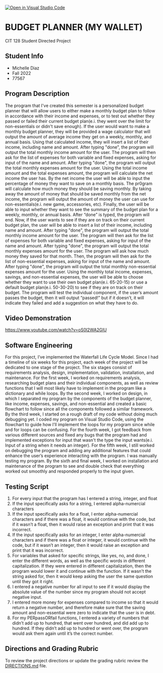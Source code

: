 [![Open in Visual Studio Code](https://classroom.github.com/assets/open-in-vscode-c66648af7eb3fe8bc4f294546bfd86ef473780cde1dea487d3c4ff354943c9ae.svg)](https://classroom.github.com/online_ide?assignment_repo_id=8987496&assignment_repo_type=AssignmentRepo)
# BUDGET PLANNER (MY WALLET)

CIT 128 Student Directed Project

## Student Info

* Michelle Diaz
* Fall 2022
* 77567

## Program Description
The program that I've created this semester is a personalized budget planner that will allow users to either make a monthly budget plan to follow in accordance with their income and expenses, or to test out whether they passed or failed their current budget plan(e.i. they went over the limit for non-essentials or didn't save enough). If the user would want to make a monthly budget planner, they will be provided a wage calculator that will output the amount of average income they get on a weekly, monthly, and annual basis. Using that calculated income, they will insert a list of their income, including name and amount. After typing "done", the program will output the total monthly income amount for the user. The program will then ask for the list of expenses for both variable and fixed expenses, asking for input of the name and amount. After typing "done", the program will output the total monthly expenses amount for the user. Using the total income amount and the total expenses amount, the program will calculate the net income the user has. By the net income the user will be able to input the percentage of money they want to save on a monthly basis. The pr0gram will calculate how much money they should be saving monthly. By taking away the amount of money that should be saved monthly from the  net income, the program will output the amount of money the user can use for non-essentials(e.i. new game, accessories, etc). Finally, the user will be able to input whether they want to see the summary of the budget plan for a weekly, monthly, or annual basis. After “done” is typed, the program will end. Now, if the user wants to see if they are on track on their current budget plan, the user will be able to insert a list of their income, including name and amount. After typing "done", the program will output the total monthly income amount for the user. The program will then ask for the list of expenses for both variable and fixed expenses, asking for input of the name and amount. After typing "done", the program will output the total monthly expenses amount for the user. The program will ask how much money they saved for that month. Then, the program will then ask for the list of non-essential expenses, asking for input of the name and amount. After typing "done", the program will output the total monthly non-essential expenses amount for the user. Using the monthly total income, expenses, savings, and non-essential expenses, the user will be able to choose whether they want to use their own budget plan(e.i. 65-20-15) or use a default budget plan(e.i. 50-30-20) to see if they are on track on their budget. The program will test the individual component, if the user’s amount passes the budget, then it will output “passed!” but if it doesn’t, it will indicate they failed and add a suggestion on what they have to do. 

## Video Demonstration  
https://www.youtube.com/watch?v=oS0l2WA2GlU 

## Software Engineering
For this project, I’ve implemented the Waterfall Life Cycle Model. Since I had a timeline of six weeks for this project, each week of the project will be dedicated to one stage of the project. The six stages consist of requirements analysis, design, implementation, validation, installation, and maintenance. For the first week, I worked on requirements analysis, researching budget plans and their individual components, as well as review functions that I will most likely have to implement in the program like a dictionary and while loops. By the second week, I worked on design, in which I separated my program by the components of the budget planner, like income, expenses, savings, and non-essential and created a basic flowchart to follow since all the components followed a similar framework. By the third week, I started on a rough draft of my code without doing much debugging yet. I coded my program on Visual Studio Code, using the flowchart to guide how I’ll implement the loops for my program since while and for loops can be confusing. For the fourth week, I got feedback from various different sources and fixed any bugs that the program had and implemented exceptions for input that wasn't the type the input wants(e.i. Input of a string when it needs an integer). For the fifth week, I still worked on debugging the program and adding any additional features that could enhance the user’s experience interacting with the program. I was manually testing my program. By the sixth and final week, I worked on installation and maintenance of the program to see and double check that everything worked out smoothly and responded properly to the input given. 

## Testing Script
1. For every input that the program has I entered a string, integer, and float
2. If the input specifically asks for a string, I entered alpha-numercial characters 
3. If the input specifically asks for a float, I enter alpha-numercial characters and if there was a float, it would continue with the code, but if it wasn’t a float,    then it would raise an exception and print that it was incorrect. 
4. If the input specifically asks for an integer, I enter alpha-numercial characters and if there was a float or integer, it would continue with the code, but if it      wasn’t an integer, then it would raise an exception and print that it was incorrect. 
5. For variables that asked for specific strings, like yes, no, and done, I enter the different words, as well as the specific words in different capitalization. If      they were entered in different capitalization, then the program would lower it and continue with the function. If it wasn’t the string asked for, then it would keep    asking the user the same question until they got it right. 
6. I entered a negative number for all input to see if it would display the absolute value of the number since my program should not accept negative input.
7. I entered more money for expenses compared to income so that it would return a negative number, and therefore make sure that the saving amount and non-essential        were zero to indicate that the user is in debt. 
8. For my PERpassORfail functions, I entered a variety of numbers that didn’t add up to hundred, that went over hundred, and did add up to hundred. If they didn’t add    up to hundred or went over, the program would ask them again until it’s the correct number. 


## Directions and Grading Rubric

To review the project directions or update the grading rubric review the [DIRECTIONS.md](DIRECTIONS.md) file.
